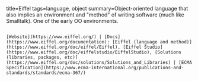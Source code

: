 title=Eiffel
tags=language, object
summary=Object-oriented language that also implies an environment and "method" of writing software (much like Smalltalk). One of the early OO environments.
~~~~~~

[Website](https://www.eiffel.org/) | [Docs](https://www.eiffel.org/documentation): [Eiffel (language and method)](https://www.eiffel.org/doc/eiffel/Eiffel), [Eiffel Studio](https://www.eiffel.org/doc/eiffelstudio/EiffelStudio), [Solutions (libraries, packages, etc)](https://www.eiffel.org/doc/solutions/Solutions_and_Libraries) | [ECMA Specification](https://www.ecma-international.org/publications-and-standards/standards/ecma-367/)


